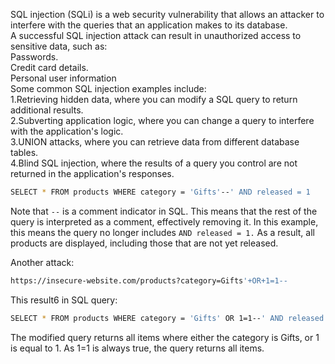 SQL injection (SQLi) is a web security vulnerability that allows an attacker to interfere with the queries that an application makes to its database. <br>
A successful SQL injection attack can result in unauthorized access to sensitive data, such as: <br>
    Passwords. <br>
    Credit card details. <br>
    Personal user information <br>
Some common SQL injection examples include: <br>
    1.Retrieving hidden data, where you can modify a SQL query to return additional results. <br>
    2.Subverting application logic, where you can change a query to interfere with the application's logic. <br>
    3.UNION attacks, where you can retrieve data from different database tables. <br>
    4.Blind SQL injection, where the results of a query you control are not returned in the application's responses. <br>

```bash 
SELECT * FROM products WHERE category = 'Gifts'--' AND released = 1
```
Note that ```--``` is a comment indicator in SQL. This means that the rest of the query is interpreted as a comment, effectively removing it. In this example, this means the query no longer includes ```AND released = 1.``` As a result, all products are displayed, including those that are not yet released.

Another attack:
```bash
https://insecure-website.com/products?category=Gifts'+OR+1=1--
```
This result6 in SQL query:
```bash
SELECT * FROM products WHERE category = 'Gifts' OR 1=1--' AND released = 1
```
The modified query returns all items where either the category is Gifts, or 1 is equal to 1. As 1=1 is always true, the query returns all items.

